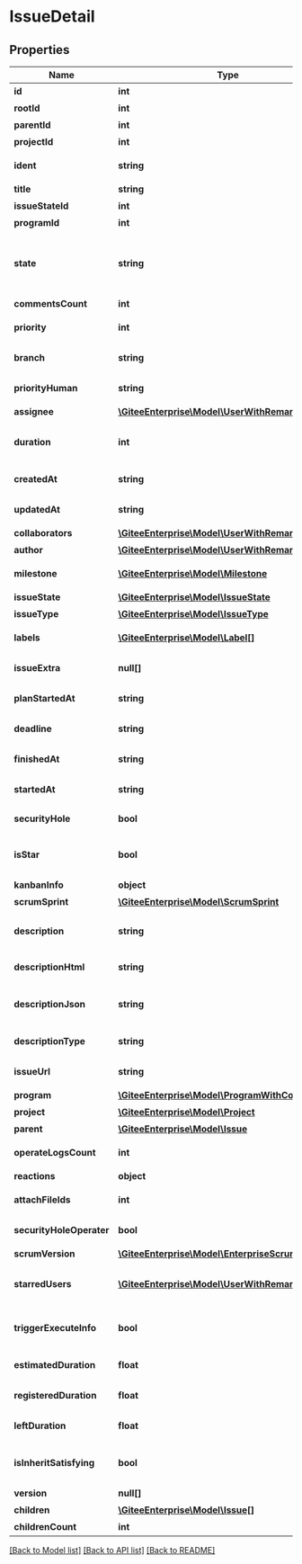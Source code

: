 # IssueDetail

## Properties

Name | Type | Description | Notes
------------ | ------------- | ------------- | -------------
**id** | **int** | 任务 ID | [optional] 
**rootId** | **int** | 根结点 ID | [optional] 
**parentId** | **int** | 父任务 ID | [optional] 
**projectId** | **int** | 关联项目 ID | [optional] 
**ident** | **string** | 任务全局唯一标识符 | [optional] 
**title** | **string** | 任务标题 | [optional] 
**issueStateId** | **int** | 任务状态id | [optional] 
**programId** | **int** | 项目id | [optional] 
**state** | **string** | 任务状态标识符: open, progressing, closed, rejected | [optional] 
**commentsCount** | **int** | 评论数量 | [optional] 
**priority** | **int** | 优先级标识符 | [optional] 
**branch** | **string** | 关联的分支名 | [optional] 
**priorityHuman** | **string** | 优先级中文名称 | [optional] 
**assignee** | [**\GiteeEnterprise\Model\UserWithRemark**](UserWithRemark.md) | 任务负责人 | [optional] 
**duration** | **int** | 预计工时。（单位：分钟） | [optional] 
**createdAt** | **string** | 任务创建时间 | [optional] 
**updatedAt** | **string** | 任务更新时间 | [optional] 
**collaborators** | [**\GiteeEnterprise\Model\UserWithRemark[]**](UserWithRemark.md) | 任务协作者 | [optional] 
**author** | [**\GiteeEnterprise\Model\UserWithRemark**](UserWithRemark.md) | 任务创建者 | [optional] 
**milestone** | [**\GiteeEnterprise\Model\Milestone**](Milestone.md) | 关联的里程碑 | [optional] 
**issueState** | [**\GiteeEnterprise\Model\IssueState**](IssueState.md) | 任务状态 | [optional] 
**issueType** | [**\GiteeEnterprise\Model\IssueType**](IssueType.md) | 任务类型 | [optional] 
**labels** | [**\GiteeEnterprise\Model\Label[]**](Label.md) | 任务关联的标签 | [optional] 
**issueExtra** | **null[]** | 任务自定义字段值 | [optional] 
**planStartedAt** | **string** | 计划开始时间 | [optional] 
**deadline** | **string** | 计划完成时间 | [optional] 
**finishedAt** | **string** | 实际完成时间 | [optional] 
**startedAt** | **string** | 实际开始时间 | [optional] 
**securityHole** | **bool** | 是否是私有Issue | [optional] 
**isStar** | **bool** | 当前用户是否收藏过此任务 | [optional] 
**kanbanInfo** | **object** | 所属看板 | [optional] 
**scrumSprint** | [**\GiteeEnterprise\Model\ScrumSprint**](ScrumSprint.md) | 关联迭代 | [optional] 
**description** | **string** | 任务内容(markdown 格式) | [optional] 
**descriptionHtml** | **string** | 任务内容(html 格式) | [optional] 
**descriptionJson** | **string** | 工作项 JSON 格式内容 | [optional] 
**descriptionType** | **string** | 工作项描述文本类型 | [optional] 
**issueUrl** | **string** | PC的任务详情链接 | [optional] 
**program** | [**\GiteeEnterprise\Model\ProgramWithComponents**](ProgramWithComponents.md) | 关联的项目 | [optional] 
**project** | [**\GiteeEnterprise\Model\Project**](Project.md) | 关联的仓库 | [optional] 
**parent** | [**\GiteeEnterprise\Model\Issue**](Issue.md) | 父级任务 | [optional] 
**operateLogsCount** | **int** | 操作日志的数量 | [optional] 
**reactions** | **object** | 表态 | [optional] 
**attachFileIds** | **int** | issue附件id列表 | [optional] 
**securityHoleOperater** | **bool** | 私有issue操作者 | [optional] 
**scrumVersion** | [**\GiteeEnterprise\Model\EnterpriseScrumVersion**](EnterpriseScrumVersion.md) | 关联版本 | [optional] 
**starredUsers** | [**\GiteeEnterprise\Model\UserWithRemark[]**](UserWithRemark.md) | 收藏了该任务的用户列表 | [optional] 
**triggerExecuteInfo** | **bool** | 是否有异步执行的触发器 | [optional] 
**estimatedDuration** | **float** | 预估工时(单位小时) | [optional] 
**registeredDuration** | **float** | 登记工时(单位小时) | [optional] 
**leftDuration** | **float** | 剩余工时(单位小时) | [optional] 
**isInheritSatisfying** | **bool** | 子工作项是否符合层级关系 | [optional] 
**version** | **null[]** | 版本号集合 | [optional] 
**children** | [**\GiteeEnterprise\Model\Issue[]**](Issue.md) | 子任务 | [optional] 
**childrenCount** | **int** | 子任务数量 | [optional] 

[[Back to Model list]](../../README.md#documentation-for-models) [[Back to API list]](../../README.md#documentation-for-api-endpoints) [[Back to README]](../../README.md)


